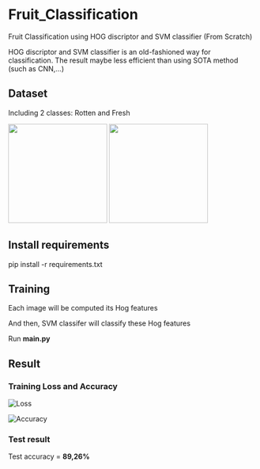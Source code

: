 # Fruit_Classification
Fruit Classification using HOG discriptor and SVM classifier (From Scratch)

HOG discriptor and SVM classifier is an old-fashioned way for classification. The result maybe less efficient than using SOTA method (such as CNN,...)

## Dataset
Including 2 classes: Rotten and Fresh



<img src="https://user-images.githubusercontent.com/101311817/232272994-c19394c5-940f-4b99-8701-293785b01728.png" width="200" height="200"> <img src="https://user-images.githubusercontent.com/101311817/232273044-ed343b42-5250-484a-a63a-a4e5a1c2827f.png" width="200" height="200">

## Install requirements

pip install -r requirements.txt

## Training

Each image will be computed its Hog features

And then, SVM classifer will classify these Hog features

Run **main.py**

## Result

### Training Loss and Accuracy

![Loss](https://user-images.githubusercontent.com/101311817/232274448-8babdcca-2209-4df2-bbee-371f8c6590db.png)

![Accuracy](https://user-images.githubusercontent.com/101311817/232274449-ff992547-6121-4a41-bf3d-6fb6d4527b64.png)

### Test result

Test accuracy = **89,26%**
